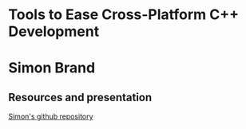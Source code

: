 # Tools to Ease Cross-Platform C++ Development
# Simon Brand

## Resources and presentation

[Simon's github repository](https://github.com/tartanllama/lameduck)
